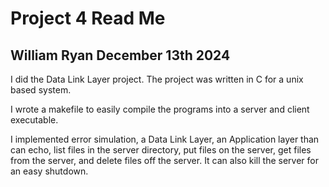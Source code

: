 # Project 4 Read Me 

## William Ryan December 13th 2024

I did the Data Link Layer project. The project was written in C for a unix based system.

I wrote a makefile to easily compile the programs into a server and client executable.

I implemented error simulation, a Data Link Layer, an Application layer than can echo, list files in the server directory, put files on the server, get files from the server, and delete files off the server.
It can also kill the server for an easy shutdown.